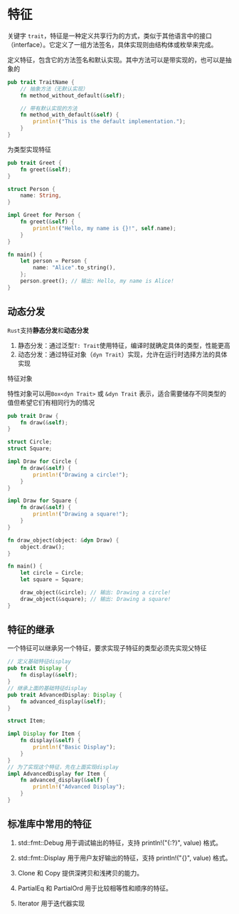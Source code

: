 # 特征

关键字 `trait`，特征是一种定义共享行为的方式，类似于其他语言中的接口（interface）。它定义了一组方法签名，具体实现则由结构体或枚举来完成。

定义特征，包含它的方法签名和默认实现。其中方法可以是带实现的，也可以是抽象的

```rust
pub trait TraitName {
    // 抽象方法（无默认实现）
    fn method_without_default(&self);

    // 带有默认实现的方法
    fn method_with_default(&self) {
        println!("This is the default implementation.");
    }
}
```

为类型实现特征

```rust
pub trait Greet {
    fn greet(&self);
}

struct Person {
    name: String,
}

impl Greet for Person {
    fn greet(&self) {
        println!("Hello, my name is {}!", self.name);
    }
}

fn main() {
    let person = Person {
        name: "Alice".to_string(),
    };
    person.greet(); // 输出: Hello, my name is Alice!
}
```

## 动态分发

`Rust`支持**静态分发**和**动态分发**

1. 静态分发：通过泛型`T: Trait`使用特征，编译时就确定具体的类型，性能更高
2. 动态分发：通过特征对象（`dyn Trait`）实现，允许在运行时选择方法的具体实现

特征对象

特性对象可以用`Box<dyn Trait>` 或 `&dyn Trait` 表示，适合需要储存不同类型的值但希望它们有相同行为的情况

```rust
pub trait Draw {
    fn draw(&self);
}

struct Circle;
struct Square;

impl Draw for Circle {
    fn draw(&self) {
        println!("Drawing a circle!");
    }
}

impl Draw for Square {
    fn draw(&self) {
        println!("Drawing a square!");
    }
}

fn draw_object(object: &dyn Draw) {
    object.draw();
}

fn main() {
    let circle = Circle;
    let square = Square;

    draw_object(&circle); // 输出: Drawing a circle!
    draw_object(&square); // 输出: Drawing a square!
}
```

## 特征的继承

一个特征可以继承另一个特征，要求实现子特征的类型必须先实现父特征

```rust
// 定义基础特征display
pub trait Display {
    fn display(&self);
}
// 继承上面的基础特征display
pub trait AdvancedDisplay: Display {
    fn advanced_display(&self);
}

struct Item;

impl Display for Item {
    fn display(&self) {
        println!("Basic Display");
    }
}
// 为了实现这个特征，先在上面实现display
impl AdvancedDisplay for Item {
    fn advanced_display(&self) {
        println!("Advanced Display");
    }
}
```

## 标准库中常用的特征

1. std::fmt::Debug
   用于调试输出的特征，支持 println!("{:?}", value) 格式。

2. std::fmt::Display
   用于用户友好输出的特征，支持 println!("{}", value) 格式。

3. Clone 和 Copy
   提供深拷贝和浅拷贝的能力。

4. PartialEq 和 PartialOrd
   用于比较相等性和顺序的特征。

5. Iterator
   用于迭代器实现
